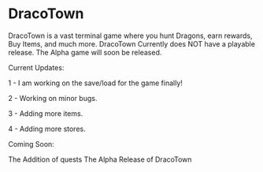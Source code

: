 # DracoTown
DracoTown is a vast terminal game where you hunt Dragons, earn rewards, Buy Items, and much more. DracoTown Currently does NOT have a playable release. The Alpha game will soon be released.

Current Updates:

1 - I am working on the save/load for the game finally!

2 - Working on minor bugs.

3 - Adding more items.

4 - Adding more stores.

Coming Soon:

The Addition of quests
The Alpha Release of DracoTown
